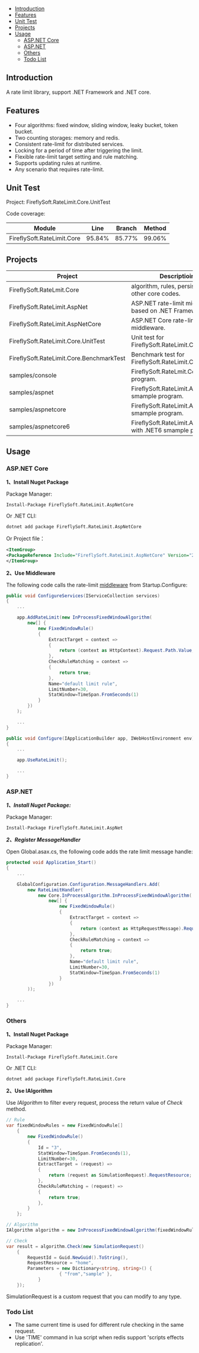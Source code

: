 - [Introduction](#introduction)
- [Features](#features)
- [Unit Test](#unit-test)
- [Projects](#projects)
- [Usage](#usage)
  - [ASP.NET Core](#aspnet-core)
  - [ASP.NET](#aspnet)
  - [Others](#others)
  - [Todo List](#todo-list)

## Introduction
A rate limit library, support .NET Framework and .NET core.

## Features
* Four algorithms: fixed window, sliding window, leaky bucket, token bucket.
* Two counting storages: memory and redis.
* Consistent rate-limit for distributed services.
* Locking for a period of time after triggering the limit.
* Flexible rate-limit target setting and rule matching.
* Supports updating rules at runtime.
* Any scenario that requires rate-limit.

## Unit Test
Project: FireflySoft.RateLimit.Core.UnitTest

Code coverage:

| Module                     | Line   | Branch | Method |
| -------------------------- | ------ | ------ | ------ |
| FireflySoft.RateLimit.Core | 95.84% | 85.77% | 99.06% |

## Projects
| Project                                  | Descriptioin                                           |
| ---------------------------------------- | ------------------------------------------------------ |
| FireflySoft.RateLmit.Core                | algorithm, rules, persistence and other core codes.    |
| FireflySoft.RateLimit.AspNet             | ASP.NET rate-limit middleware based on .NET Framework. |
| FireflySoft.RateLimit.AspNetCore         | ASP.NET Core rate-limit middleware.                    |
| FireflySoft.RateLimit.Core.UnitTest      | Unit test for FireflySoft.RateLimit.Core.              |
| FireflySoft.RateLimit.Core.BenchmarkTest | Benchmark test for FireflySoft.RateLimit.Core.         |
| samples/console                          | FireflySoft.RateLmit.Core sample program.              |
| samples/aspnet                           | FireflySoft.RateLimit.AspNet smample program.          |
| samples/aspnetcore                       | FireflySoft.RateLimit.AspNetCore smample program.      |
| samples/aspnetcore6                | FireflySoft.RateLimit.AspNetCore with .NET6 smample program. |
## Usage

### ASP.NET Core

**1、Install Nuget Package**

Package Manager:

```shell
Install-Package FireflySoft.RateLimit.AspNetCore
```

Or .NET CLI:

```shell
dotnet add package FireflySoft.RateLimit.AspNetCore
```

Or Project file：
```xml
<ItemGroup>
<PackageReference Include="FireflySoft.RateLimit.AspNetCore" Version="2.*" />
</ItemGroup>
```

**2、Use Middleware**

The following code calls the rate-limit [middleware](https://docs.microsoft.com/en-us/aspnet/core/fundamentals/middleware/?view=aspnetcore-3.1) from Startup.Configure:

```csharp
public void ConfigureServices(IServiceCollection services)
{
    ...

    app.AddRateLimit(new InProcessFixedWindowAlgorithm(
        new[] {
            new FixedWindowRule()
            {
                ExtractTarget = context =>
                {
                    return (context as HttpContext).Request.Path.Value;
                },
                CheckRuleMatching = context =>
                {
                    return true;
                },
                Name="default limit rule",
                LimitNumber=30,
                StatWindow=TimeSpan.FromSeconds(1)
            }
        })
    );

    ...
}

public void Configure(IApplicationBuilder app, IWebHostEnvironment env)
{
    ...

    app.UseRateLimit();

    ...
}
```

### ASP.NET

***1、Install Nuget Package:***

Package Manager:

```shell
Install-Package FireflySoft.RateLimit.AspNet
```

***2、Register MessageHandler***

Open Global.asax.cs, the following code adds the rate limit message handle:

```csharp
protected void Application_Start()
{
    ...

    GlobalConfiguration.Configuration.MessageHandlers.Add(
        new RateLimitHandler(
            new Core.InProcessAlgorithm.InProcessFixedWindowAlgorithm(
                new[] {
                    new FixedWindowRule()
                    {
                        ExtractTarget = context =>
                        {
                            return (context as HttpRequestMessage).RequestUri.AbsolutePath;
                        },
                        CheckRuleMatching = context =>
                        {
                            return true;
                        },
                        Name="default limit rule",
                        LimitNumber=30,
                        StatWindow=TimeSpan.FromSeconds(1)
                    }
                })
        ));

    ...
}
```

### Others

**1、Install Nuget Package**

Package Manager:

```shell
Install-Package FireflySoft.RateLimit.Core
```

Or .NET CLI:

```shell
dotnet add package FireflySoft.RateLimit.Core
```

**2、Use IAlgorithm**

Use *IAlgorithm* to filter every request, process the return value of *Check* method.

```csharp
// Rule
var fixedWindowRules = new FixedWindowRule[]
    {
        new FixedWindowRule()
        {
            Id = "3",
            StatWindow=TimeSpan.FromSeconds(1),
            LimitNumber=30,
            ExtractTarget = (request) =>
            {
                return (request as SimulationRequest).RequestResource;
            },
            CheckRuleMatching = (request) =>
            {
                return true;
            },
        }
    };

// Algorithm
IAlgorithm algorithm = new InProcessFixedWindowAlgorithm(fixedWindowRules);

// Check
var result = algorithm.Check(new SimulationRequest()
    {
        RequestId = Guid.NewGuid().ToString(),
        RequestResource = "home",
        Parameters = new Dictionary<string, string>() {
                    { "from","sample" },
            }
    });
```

SimulationRequest is a custom request that you can modify to any type.

### Todo List
* The same current time is used for different rule checking in the same request. 
* Use 'TIME' command in lua script when redis support 'scripts effects replication'.